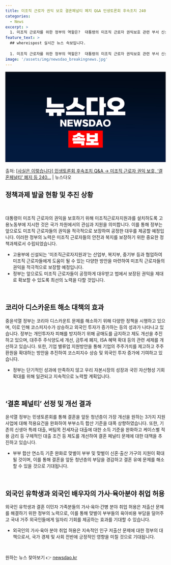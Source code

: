 ```yaml
---
title: 미조직 근로자 권익 보호 결혼페널티 폐지 Q&A 민생토론회 후속조치 240
categories:
  - News
excerpt: >
  1. 미조직 근로자를 위한 정부의 역할은?  대통령의 미조직 근로자 권익보호 관련 부서 신설 지시, 미조직 …
feature_text: >
  ## whereispost 실시간 뉴스 속보입니다.

  1. 미조직 근로자를 위한 정부의 역할은?  대통령의 미조직 근로자 권익보호 관련 부서 신설 지시, 미조직 …
image: '/assets/img/newsdao_breakingnews.jpg'
---
```


![뉴스다오 속보](/assets/img/newsdao_breakingnews.jpg)

<p>출처: <a href="https://newsdao.kr/3527" rel="dofollow">[사실은 이렇습니다] 민생토론회 후속조치 Q&A → 미조직 근로자 권익 보호, ‘결혼페널티’ 폐지 등 240…</a> | 뉴스다오</p>

<h2 data-ke-size="size26">정책과제 발굴 현황 및 추진 상황</h2>
<p data-ke-size="size16">&nbsp;</p>
<p>대통령이 미조직 근로자의 권익을 보호하기 위해 미조직근로자지원과를 설치하도록 고용노동부에 지시한 것은 국가 차원에서의 관심과 지원을 의미합니다. 이를 통해 정부는 앞으로도 미조직 근로자들의 권익을 적극적으로 보장하여 공정한 대우를 제공할 예정입니다. 이러한 정부의 노력은 미조직 근로자들의 안전과 복지를 보장하기 위한 중요한 정책과제로서 수립되었습니다.</p>
<ul>
<li>고용부에 신설되는 '미조직근로자지원과'는 산업부, 복지부, 중기부 등과 협업하여 미조직 근로자들에게 도움이 될 수 있는 다양한 방안을 마련하여 미조직 근로자들의 권익을 적극적으로 보장할 예정입니다.</li>
<li>정부는 앞으로도 미조직 근로자들이 공정하게 대우받고 법에서 보장된 권익을 제대로 확보할 수 있도록 최선의 노력을 다할 것입니다.</li>
</ul>
<p data-ke-size="size16">&nbsp;</p>

<h2 data-ke-size="size26">코리아 디스카운트 해소 대책의 효과</h2>
<p>중윤석열 정부는 코리아 디스카운트 문제를 해소하기 위해 다양한 정책을 시행하고 있으며, 이로 인해 코스피지수가 상승하고 외국인 투자가 증가하는 등의 성과가 나타나고 있습니다. 정부는 개인투자자 피해를 방지하기 위해 공매도를 금지하고 제도 개선을 추진하고 있으며, 대주주 주식양도세 개선, 금투세 폐지, ISA 혜택 확대 등의 관련 세제를 개선하고 있습니다. 또한, 기업 밸류업 지원방안을 통해 기업의 주주가치를 제고하고 주주환원을 확대하는 방안을 추진하여 코스피지수 상승 및 외국인 투자 증가에 기여하고 있습니다.</p>
<ul>
<li>정부는 단기적인 성과에 만족하지 않고 우리 자본시장의 성장과 국민 자산형성 기회 확대를 위해 일관되고 지속적으로 노력할 계획입니다.</li>
</ul>
<p data-ke-size="size16">&nbsp;</p>

<h2 data-ke-size="size26">‘결혼 페널티’ 선정 및 개선 결과</h2>
<p>윤석열 정부는 민생토론회를 통해 결혼을 앞둔 청년층이 가장 개선을 원하는 3가지 지원사업에 대해 적용요건을 완화하여 부부소득 합산 기준을 대폭 상향하였습니다. 또한, 기존의 신생아 특례 대출, 버팀목 전세자금 대출에 대한 소득 기준을 완화하고 케이스별 적용 금리 등 구체적인 대출 조건 등 제도를 개선하여 결혼 페널티 문제에 대한 대책을 추진하고 있습니다.</p>
<ul>
<li>부부 합산 연소득 기준 완화로 맞벌이 부부 및 맞벌이 신혼·출산 가구의 지원이 확대될 것이며, 이를 통해 결혼을 앞둔 청년층의 부담을 경감하고 결혼 유예 문제를 해소할 수 있을 것으로 기대됩니다.</li>
</ul>
<p data-ke-size="size16">&nbsp;</p>

<h2 data-ke-size="size26">외국인 유학생과 외국인 배우자의 가사·육아분야 취업 허용</h2>
<p>외국인 유학생과 결혼 이민자 가족분들의 가사·육아·간병 분야 취업 허용은 저출산 문제를 해결하기 위한 정부의 노력으로, 이를 통해 맞벌이 부부들의 육아비용 부담을 덜어주고 국내 거주 외국인들에게 일자리 기회를 제공하는 효과를 기대할 수 있습니다.</p>
<ul>
<li>외국인의 가사·육아 분야 취업 허용은 지속적인 인구 저출산 문제에 대한 정부의 대책으로서, 국가 경제 및 사회 전반에 긍정적인 영향을 미칠 것으로 기대됩니다.</li>
</ul>
<p data-ke-size="size16">&nbsp;</p>
 

원하는 뉴스 찾아보기 👉 <a href="https://newsdao.kr" rel="dofollow">newsdao.kr</a>


